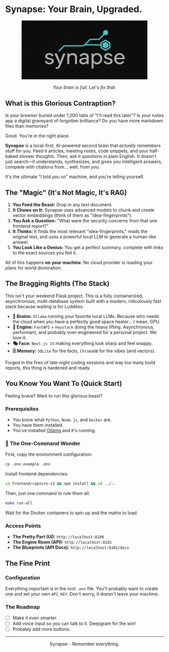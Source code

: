 # Synapse: Your Brain, Upgraded.

<div align="center">
  <img src="frontend/capture-v3/public/synapse-logo-2.png" alt="Synapse Logo" width="400" />
  
 *Your brain is full. Let's fix that.*
</div>

## What is this Glorious Contraption?

Is your browser buried under 1,000 tabs of "I'll read this later"? Is your notes app a digital graveyard of forgotten brilliance? Do you have more markdown files than memories?

Good. You're in the right place.

**Synapse** is a local-first, AI-powered second brain that *actually* remembers stuff for you. Feed it articles, meeting notes, code snippets, and your half-baked shower thoughts. Then, ask it questions in plain English. It doesn't just search—it understands, synthesizes, and gives you intelligent answers, complete with citations from... well, from *you*.

It's the ultimate "I told you so" machine, and you're telling yourself.

## The "Magic" (It's Not Magic, It's RAG)

1.  **You Feed the Beast:** Drop in any text document.
2.  **It Chews on It:** Synapse uses advanced models to chunk and create vector embeddings (think of them as "idea-fingerprints").
3.  **You Ask a Question:** "What were the security concerns from that one frontend report?"
4.  **It Thinks:** It finds the most relevant "idea-fingerprints," reads the original text, and uses a powerful local LLM to generate a human-like answer.
5.  **You Look Like a Genius:** You get a perfect summary, complete with links to the exact sources you fed it.

All of this happens **on your machine**. No cloud provider is reading your plans for world domination.

## The Bragging Rights (The Stack)

This isn't your weekend Flask project. This is a fully containerized, asynchronous, multi-database system built with a modern, ridiculously fast stack because waiting is for Luddites.

  * **🧠 Brains:** `Ollama` running your favorite local LLMs. Because who needs the cloud when you have a perfectly good space heater... I mean, GPU.
  * **🚀 Engine:** `FastAPI` + `Haystack` doing the heavy lifting. Asynchronous, performant, and probably over-engineered for a personal project. We love it.
  * **🎭 Face:** `Next.js 15` making everything look sharp and feel snappy.
  * **🗄️ Memory:** `SQLite` for the facts, `ChromaDB` for the vibes (and vectors).

Forged in the fires of late-night coding sessions and way too many build reports, this thing is hardened and ready.

## You Know You Want To (Quick Start)

Feeling brave? Want to run this glorious beast?

### Prerequisites

  * You know what `Python`, `Node.js`, and `Docker` are.
  * You have them installed.
  * You've installed [Ollama](https://ollama.ai/) and it's running.

### 🚀 The One-Command Wonder

First, copy the environment configuration:

```bash
cp .env.example .env
```

Install frontend dependencies:

```bash
cd frontend/capture-v3 && npm install && cd ../..
```

Then, just one command to rule them all:

```bash
make run-all
```

Wait for the Docker containers to spin up and the matrix to load.

### Access Points

  * **The Pretty Part (UI):** `http://localhost:8100`
  * **The Engine Room (API):** `http://localhost:8101`
  * **The Blueprints (API Docs):** `http://localhost:8101/docs`

## The Fine Print

### Configuration

Everything important is in the root `.env` file. You'll probably want to create one and set your own `API_KEY`. Don't worry, it doesn't leave your machine.

### The Roadmap

  * [ ] Make it even smarter.
  * [ ] Add voice input so you can talk to it. Deepgram for the win!
  * [ ] Probably add more buttons.

-----

<div align="center"\>
<strong\>Synapse</strong\> - Remember everything.
</div\> 
